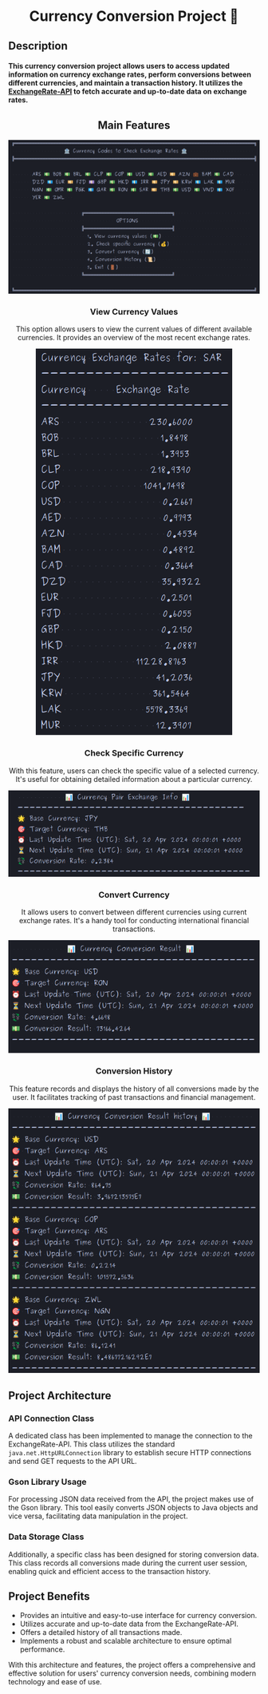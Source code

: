 <div align="center">
<h1>Currency Conversion Project 💱</h1>
</div>

<h2>

## Description

</h2>
<h4>

This currency conversion project allows users to access updated information on currency exchange rates, perform
conversions between different currencies, and maintain a transaction history. It utilizes the <a href="https://www.exchangerate-api.com/" onclick="window.open(this.href,'_blank');return false;">ExchangeRate-API</a>
to fetch accurate and up-to-date data on exchange rates.
</h4>

<div align="center">

## Main Features

![Menu](img/option_menu.png)

### View Currency Values
  
  This option allows users to view the current values of different available currencies. It provides an overview of the
  most recent exchange rates.

![Currency Exchange Rates](img/currency_exchange_rates.png)

### Check Specific Currency

With this feature, users can check the specific value of a selected currency. It's useful for obtaining detailed
information about a particular currency.

![Convert specific currency](img/currency_pair_exchange_info.png)

### Convert Currency

It allows users to convert between different currencies using current exchange rates. It's a handy tool for conducting
international financial transactions.

![Convert currency](img/currency_converter_result.png)

### Conversion History

This feature records and displays the history of all conversions made by the user. It facilitates tracking of past
transactions and financial management.

![Conversion History](img/conversion_result_history.png)

</div>

## Project Architecture

### API Connection Class

A dedicated class has been implemented to manage the connection to the ExchangeRate-API. This class utilizes the
standard `java.net.HttpURLConnection` library to establish secure HTTP connections and send GET requests to the API URL.

### Gson Library Usage

For processing JSON data received from the API, the project makes use of the Gson library. This tool easily converts
JSON objects to Java objects and vice versa, facilitating data manipulation in the project.

### Data Storage Class

Additionally, a specific class has been designed for storing conversion data. This class records all conversions made
during the current user session, enabling quick and efficient access to the transaction history.

## Project Benefits

- Provides an intuitive and easy-to-use interface for currency conversion.
- Utilizes accurate and up-to-date data from the ExchangeRate-API.
- Offers a detailed history of all transactions made.
- Implements a robust and scalable architecture to ensure optimal performance.

With this architecture and features, the project offers a comprehensive and effective solution for users' currency
conversion needs, combining modern technology and ease of use.
